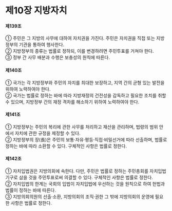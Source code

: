 # 제10장 지방자치

#### 제139조

① 주민은 그 지방의 사무에 대하여 자치권을 가진다. 주민은 자치권을 직접 또는 지방정부의 기관을 통하여 행사한다.  
② 지방정부의 종류는 법률로 정하되, 이를 변경하려면 주민투표를 거쳐야 한다.  
③ 정부 간 사무 배분과 수행은 보충성의 원칙에 따른다.

#### 제140조

① 국가는 각 지방정부와 주민의 자치를 최대한 보장하고, 지역 간의 균형 있는 발전을 위하여 노력하여야 한다.  
② 국가는 법률로 정하는 바에 따라 지방재정의 건전성을 감독하고 필요한 조치를 취할 수 있으며, 지방정부 간의 재정 격차를 해소하기 위하여 노력하여야 한다.

#### 제141조

① 지방정부는 주민의 복리에 관한 사무를 처리하고 재산을 관리하며, 법령의 범위 안에서 자치에 관한 규정을 제정할 수 있다.  
② 지방정부의 장(長)은 주민의 보통·자유·평등·직접·비밀선거에 따라 선출하며, 법률로 정하는 바에 따라 소환할 수 있다. 구체적인 사항은 법률로 정한다.

#### 제142조

① 자치입법권은 지방의회에 속한다. 다만, 주민은 법률로 정하는 주민총회를 자치입법기구로 삼을 것을 주민투표로써 의결할 수 있다. 구체적인 사항은 법률로 정한다.  
② 자치입법의 한계는 국회의 입법이 자치입법에 우선하는 것을 원칙으로 하여 헌법과 법률이 정하는 바에 따른다.  
③ 지방의회의원의 선출·소환, 지방의회의 조직·권한 그 밖에 지방의회의 운영에 필요한 사항은 법률로 정한다.

